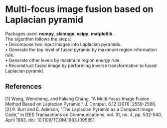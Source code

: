 # Multi-focus image fusion based on Laplacian pyramid
Packages used: **numpy**, **skimage**, **scipy**, **matplotlib**.  
The algorithm follows the steps:  
•	Decompose two input images into Laplacian pyramids.  
•	Generate the top level of fused pyramid by maximum region information rule.  
•	Generate other levels by maximum region energy rule.  
•	Reconstruct fused image by performing inverse transformation to fused Laplacian pyramid.  
## References
[1]	Wang, Wencheng, and Faliang Chang. "A Multi-focus Image Fusion Method Based on Laplacian Pyramid." J. Comput. 6.12 (2011): 2559-2566.  
[2]	P. Burt and E. Adelson, "The Laplacian Pyramid as a Compact Image Code," in IEEE Transactions on Communications, vol. 31, no. 4, pp. 532-540, April 1983, doi: 10.1109/TCOM.1983.1095851.  
